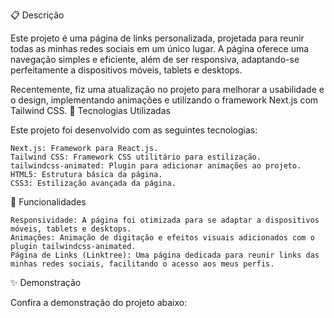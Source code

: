 📋 Descrição

Este projeto é uma página de links personalizada, projetada para reunir todas as minhas redes sociais em um único lugar. A página oferece uma navegação simples e eficiente, além de ser responsiva, adaptando-se perfeitamente a dispositivos móveis, tablets e desktops.

Recentemente, fiz uma atualização no projeto para melhorar a usabilidade e o design, implementando animações e utilizando o framework Next.js com Tailwind CSS.
🚀 Tecnologias Utilizadas

Este projeto foi desenvolvido com as seguintes tecnologias:

    Next.js: Framework para React.js.
    Tailwind CSS: Framework CSS utilitário para estilização.
    tailwindcss-animated: Plugin para adicionar animações ao projeto.
    HTML5: Estrutura básica da página.
    CSS3: Estilização avançada da página.

🔧 Funcionalidades

    Responsividade: A página foi otimizada para se adaptar a dispositivos móveis, tablets e desktops.
    Animações: Animação de digitação e efeitos visuais adicionados com o plugin tailwindcss-animated.
    Página de Links (Linktree): Uma página dedicada para reunir links das minhas redes sociais, facilitando o acesso aos meus perfis.

✨ Demonstração

Confira a demonstração do projeto abaixo:
